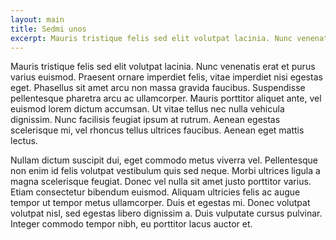 ```yaml
---
layout: main
title: Sedmi unos
excerpt: Mauris tristique felis sed elit volutpat lacinia. Nunc venenatis erat et purus varius euismod.
---
```


Mauris tristique felis sed elit volutpat lacinia. Nunc venenatis erat et purus varius euismod. Praesent ornare imperdiet felis, vitae imperdiet nisi egestas eget. Phasellus sit amet arcu non massa gravida faucibus. Suspendisse pellentesque pharetra arcu ac ullamcorper. Mauris porttitor aliquet ante, vel euismod lorem dictum accumsan. Ut vitae tellus nec nulla vehicula dignissim. Nunc facilisis feugiat ipsum at rutrum. Aenean egestas scelerisque mi, vel rhoncus tellus ultrices faucibus. Aenean eget mattis lectus.

Nullam dictum suscipit dui, eget commodo metus viverra vel. Pellentesque non enim id felis volutpat vestibulum quis sed neque. Morbi ultrices ligula a magna scelerisque feugiat. Donec vel nulla sit amet justo porttitor varius. Etiam consectetur bibendum euismod. Aliquam ultricies felis ac augue tempor ut tempor metus ullamcorper. Duis et egestas mi. Donec volutpat volutpat nisl, sed egestas libero dignissim a. Duis vulputate cursus pulvinar. Integer commodo tempor nibh, eu porttitor lacus auctor et.
